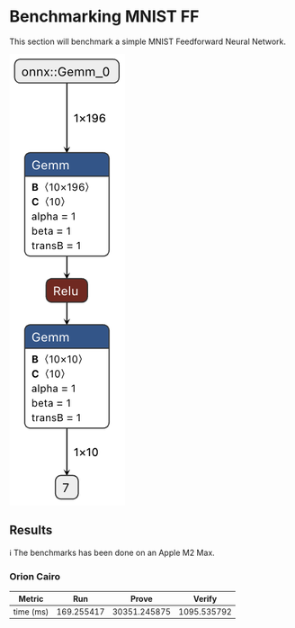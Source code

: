 # Benchmarking MNIST FF

This section will benchmark a simple MNIST Feedforward Neural Network. 

![graph netron](mnist-ff.onnx.png)

## Results

ℹ️ The benchmarks has been done on an Apple M2 Max.

### Orion Cairo

| Metric    | Run        | Prove        | Verify      |
| --------- | ---------- | ------------ | ----------- |
| time (ms) | 169.255417 | 30351.245875 | 1095.535792 |